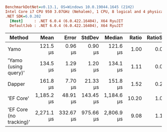 ``` ini

BenchmarkDotNet=v0.13.1, OS=Windows 10.0.19044.1645 (21H2)
Intel Core i7 CPU 950 3.07GHz (Nehalem), 1 CPU, 8 logical and 4 physical cores
.NET SDK=6.0.202
  [Host]     : .NET 6.0.4 (6.0.422.16404), X64 RyuJIT
  DefaultJob : .NET 6.0.4 (6.0.422.16404), X64 RyuJIT


```
|                  Method |       Mean |     Error |    StdDev |     Median | Ratio | RatioSD | Rank |  Gen 0 | Allocated |
|------------------------ |-----------:|----------:|----------:|-----------:|------:|--------:|-----:|-------:|----------:|
|                    Yamo |   121.5 μs |   0.96 μs |   0.90 μs |   121.6 μs |  1.00 |    0.00 |    1 | 1.4648 |      7 KB |
|    &#39;Yamo (using query)&#39; |   134.5 μs |   1.29 μs |   1.20 μs |   134.1 μs |  1.11 |    0.01 |    2 | 1.4648 |      7 KB |
|                  Dapper |   161.8 μs |   7.70 μs |  21.33 μs |   151.8 μs |  1.52 |    0.22 |    3 |      - |      8 KB |
|               &#39;EF Core&#39; | 1,185.2 μs |  48.91 μs | 143.45 μs | 1,184.6 μs | 10.20 |    1.00 |    4 |      - |    111 KB |
| &#39;EF Core (no tracking)&#39; | 2,271.1 μs | 332.67 μs | 975.66 μs | 2,806.9 μs |  9.08 |    1.19 |    5 |      - |    108 KB |
